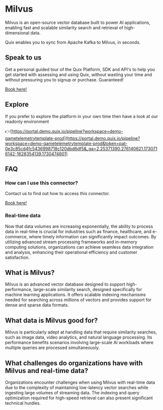 <!--[tech-name]-->
# Milvus

<!--[ai-blurb-about-tech]-->
Milvus is an open-source vector database built to power AI applications, enabling fast and scalable similarity search and retrieval of high-dimensional data.

Quix enables you to sync from Apache Kafka <span id="to_or_from">to</span> <span id="techname">Milvus</span>, in seconds.


## Speak to us

Get a personal guided tour of the Quix Platform, SDK and API's to help you get started with assessing and using Quix, without wasting your time and without pressuring you to signup or purchase. Guaranteed!

[Book here!](https://quix.io/book-a-demo)


## Explore

If you prefer to explore the platform in your own time then have a look at our readonly environment

👉[https://portal.demo.quix.io/pipeline?workspace=demo-gametelemetrytemplate-prod](https://portal.demo.quix.io/pipeline?workspace=demo-gametelemetrytemplate-prod&token=pat-0e3c85cd4fc5436998718c120dbd6df5&_ga=2.25371390.276140621.1730716142-1628354139.1730474801)


## FAQ 

### How can I use this connector?

Contact us to find out how to access this connector.

[Book here!](https://quix.io/book-a-demo)

### Real-time data

Now that data volumes are increasing exponentially, the ability to process data in real-time is crucial for industries such as finance, healthcare, and e-commerce, where timely information can significantly impact outcomes. By utilizing advanced stream processing frameworks and in-memory computing solutions, organizations can achieve seamless data integration and analysis, enhancing their operational efficiency and customer satisfaction.

## What is <span id="techname">Milvus</span>?

<!--[tech-seo-text]-->
Milvus is an advanced vector database designed to support high-performance, large-scale similarity search, designed specifically for machine learning applications. It offers scalable indexing mechanisms needed for searching across millions of vectors and provides support for dense and sparse data formats.

## What data is <span id="techname">Milvus</span> good for?

<!--[tech-data-seo-text]-->
Milvus is particularly adept at handling data that require similarity searches, such as image data, video analytics, and natural language processing. Its performance benefits scenarios involving large-scale AI workloads where multiple queries are processed simultaneously.

## What challenges do organizations have with <span id="techname">Milvus</span> and real-time data?

<!--[tech-challenges-seo-text]-->
Organizations encounter challenges when using Milvus with real-time data due to the complexity of maintaining low-latency vector searches while ingesting large volumes of streaming data. The indexing and query optimization required for high-speed retrieval can also present significant technical hurdles.